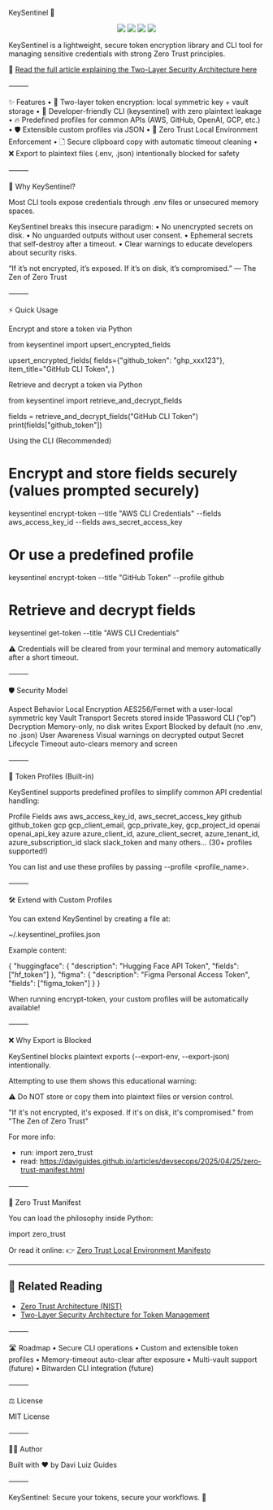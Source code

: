 KeySentinel 🔐

<p align="center">
  <a href="./SECURITY.md"><img src="https://img.shields.io/badge/security-zero%20trust-blue"></a>
  <a href="./LICENSE"><img src="https://img.shields.io/badge/license-MIT-green.svg"></a>
  <a href="http://daviguides.github.io"><img src="https://img.shields.io/badge/built%20with-%E2%9D%A4%EF%B8%8F%20by%20Davi%20Guides-orange"></a>
  <a href="https://daviguides.github.io/articles/devsecops/2025/04/25/zero-trust-manifest.html"><img src="https://img.shields.io/badge/read-architecture%20article-blueviolet"></a>
</p>

KeySentinel is a lightweight, secure token encryption library and CLI tool for managing sensitive credentials with strong Zero Trust principles.

📖 [Read the full article explaining the Two-Layer Security Architecture here](https://daviguides.github.io/articles/devsecops/2025/04/25/zero-trust-manifest.html)

⸻

✨ Features
 • 🔐 Two-layer token encryption: local symmetric key + vault storage
 • 🚀 Developer-friendly CLI (keysentinel) with zero plaintext leakage
 • 🔥 Predefined profiles for common APIs (AWS, GitHub, OpenAI, GCP, etc.)
 • 🛡️ Extensible custom profiles via JSON
 • 🧐 Zero Trust Local Environment Enforcement
 • 🗋 Secure clipboard copy with automatic timeout cleaning
 • ❌ Export to plaintext files (.env, .json) intentionally blocked for safety

⸻

🚀 Why KeySentinel?

Most CLI tools expose credentials through .env files or unsecured memory spaces.

KeySentinel breaks this insecure paradigm:
 • No unencrypted secrets on disk.
 • No unguarded outputs without user consent.
 • Ephemeral secrets that self-destroy after a timeout.
 • Clear warnings to educate developers about security risks.

“If it’s not encrypted, it’s exposed. If it’s on disk, it’s compromised.” — The Zen of Zero Trust

⸻

⚡ Quick Usage

Encrypt and store a token via Python

from keysentinel import upsert_encrypted_fields

upsert_encrypted_fields(
    fields={"github_token": "ghp_xxx123"},
    item_title="GitHub CLI Token",
)

Retrieve and decrypt a token via Python

from keysentinel import retrieve_and_decrypt_fields

fields = retrieve_and_decrypt_fields("GitHub CLI Token")
print(fields["github_token"])

Using the CLI (Recommended)

# Encrypt and store fields securely (values prompted securely)

keysentinel encrypt-token --title "AWS CLI Credentials" --fields aws_access_key_id --fields aws_secret_access_key

# Or use a predefined profile

keysentinel encrypt-token --title "GitHub Token" --profile github

# Retrieve and decrypt fields

keysentinel get-token --title "AWS CLI Credentials"

⚠️ Credentials will be cleared from your terminal and memory automatically after a short timeout.

⸻

🛡️ Security Model

Aspect Behavior
Local Encryption AES256/Fernet with a user-local symmetric key
Vault Transport Secrets stored inside 1Password CLI (“op”)
Decryption Memory-only, no disk writes
Export Blocked by default (no .env, no .json)
User Awareness Visual warnings on decrypted output
Secret Lifecycle Timeout auto-clears memory and screen

⸻

📂 Token Profiles (Built-in)

KeySentinel supports predefined profiles to simplify common API credential handling:

Profile Fields
aws aws_access_key_id, aws_secret_access_key
github github_token
gcp gcp_client_email, gcp_private_key, gcp_project_id
openai openai_api_key
azure azure_client_id, azure_client_secret, azure_tenant_id, azure_subscription_id
slack slack_token
and many others… (30+ profiles supported!)

You can list and use these profiles by passing --profile <profile_name>.

⸻

🛠️ Extend with Custom Profiles

You can extend KeySentinel by creating a file at:

~/.keysentinel_profiles.json

Example content:

{
  "huggingface": {
    "description": "Hugging Face API Token",
    "fields": ["hf_token"]
  },
  "figma": {
    "description": "Figma Personal Access Token",
    "fields": ["figma_token"]
  }
}

When running encrypt-token, your custom profiles will be automatically available!

⸻

❌ Why Export is Blocked

KeySentinel blocks plaintext exports (--export-env, --export-json) intentionally.

Attempting to use them shows this educational warning:

⚠️  Do NOT store or copy them into plaintext files or version control.

"If it's not encrypted, it's exposed.
If it's on disk, it's compromised."
from "The Zen of Zero Trust"

For more info:

- run: import zero_trust
- read: <https://daviguides.github.io/articles/devsecops/2025/04/25/zero-trust-manifest.html>

⸻

📜 Zero Trust Manifest

You can load the philosophy inside Python:

import zero_trust

Or read it online:
👉 [Zero Trust Local Environment Manifesto](https://daviguides.github.io/articles/devsecops/2025/04/25/zero-trust-manifest.html)

---

## 🔗 Related Reading

- [Zero Trust Architecture (NIST)](https://csrc.nist.gov/publications/detail/sp/800-207/final)
- [Two-Layer Security Architecture for Token Management](https://daviguides.github.io/articles/devsecops/2025/04/24/bulding-secure-cli-python.html)

⸻

🛣️ Roadmap
 • Secure CLI operations
 • Custom and extensible token profiles
 • Memory-timeout auto-clear after exposure
 • Multi-vault support (future)
 • Bitwarden CLI integration (future)

⸻

⚖️ License

MIT License

⸻

👨‍💻 Author

Built with ❤️ by Davi Luiz Guides

⸻

KeySentinel: Secure your tokens, secure your workflows. 🔐
